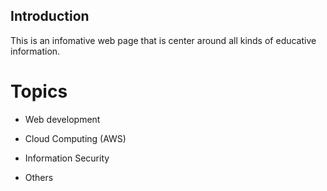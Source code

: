 ## Introduction

This is an infomative web page that is center around all kinds of educative information.

# Topics 

* Web development

* Cloud Computing (AWS)

* Information Security

* Others
